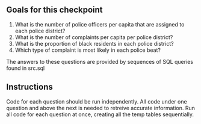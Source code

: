 ## Goals for this checkpoint

1) What is the number of police officers per capita that are assigned to each police district?
2) What is the number of complaints per capita per police district?
3) What is the proportion of black residents in each police district?
4) Which type of complaint is most likely in each police beat?

The answers to these questions are provided by sequences of SQL queries found in src.sql

## Instructions

Code for each question should be run independently.  All code under one question and above the next is needed to retreive accurate information.  Run all code for each question at once, creating all the temp tables sequentially.
